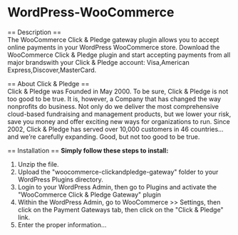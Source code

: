 WordPress-WooCommerce
=====================
== Description ==<br>
The WooCommerce Click & Pledge gateway plugin allows you to accept online payments in your WordPress WooCommerce store. Download the WooCommerce Click & Pledge plugin and start accepting payments from all major brandswith your Click & Pledge account: Visa,American Express,Discover,MasterCard.

== About Click & Pledge ==<br>
Click & Pledge was Founded in May 2000. To be sure, Click & Pledge is not too good to be true. It is, however, a Company that has changed the way nonprofits do business. Not only do we deliver the most comprehensive cloud-based fundraising and management products, but we lower your risk, save you money and offer exciting new ways for organizations to run. Since 2002, Click & Pledge has served over 10,000 customers in 46 countries…and we’re carefully expanding. Good, but not too good to be true.

== Installation ==
<strong>Simply follow these steps to install:</strong><br>
1. Unzip the file.<br>
2. Upload the "woocommerce-clickandpledge-gateway" folder to your WordPress Plugins directory.<br>
3. Login to your WordPress Admin, then go to Plugins and activate the "WooCommerce Click & Pledge Gateway" plugin<br>
4. Within the WordPress Admin, go to WooCommerce >> Settings, then click on the Payment Gateways tab, then click on the "Click & Pledge" link.<br>
5. Enter the proper information...<br>

